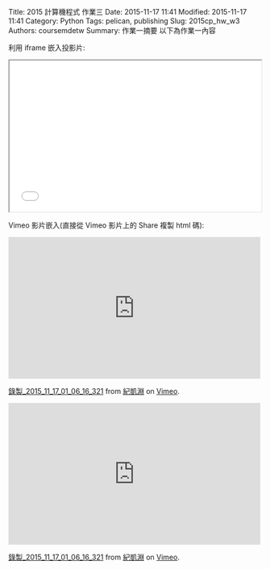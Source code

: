 Title: 2015 計算機程式 作業三
Date: 2015-11-17 11:41
Modified: 2015-11-17 11:41
Category: Python
Tags: pelican, publishing
Slug: 2015cp_hw_w3
Authors: coursemdetw
Summary: 作業一摘要
以下為作業一內容

利用 iframe 嵌入投影片:

<iframe src="simplest2.html" width="500" height="300"></iframe>



Vimeo 影片嵌入(直接從 Vimeo 影片上的 Share 複製 html 碼):

<iframe src="https://player.vimeo.com/video/146085452" width="500" height="281" frameborder="0" webkitallowfullscreen mozallowfullscreen allowfullscreen></iframe> <p><a href="https://vimeo.com/146085452">錄製_2015_11_17_01_06_16_321</a> from <a href="https://vimeo.com/user45956172">紀凱淵</a> on <a href="https://vimeo.com">Vimeo</a>.</p>

<iframe src="https://player.vimeo.com/video/146085452" width="500" height="281" frameborder="0" webkitallowfullscreen mozallowfullscreen allowfullscreen></iframe> <p><a href="https://vimeo.com/146085452">錄製_2015_11_17_01_06_16_321</a> from <a href="https://vimeo.com/user45956172">紀凱淵</a> on <a href="https://vimeo.com">Vimeo</a>.</p>